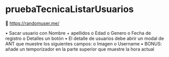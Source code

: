 # pruebaTecnicaListarUsuarios
 https://randomuser.me/

• Sacar usuario con  Nombre + apellidos o Edad o Genero o Fecha de registro o Detalles un botón 
• El detalle de usuarios debe abrir un modal de ANT que muestre los siguientes campos: o Imagen o Username 
• BONUS: añade un temporizador en la parte superior que muestre la hora actual
